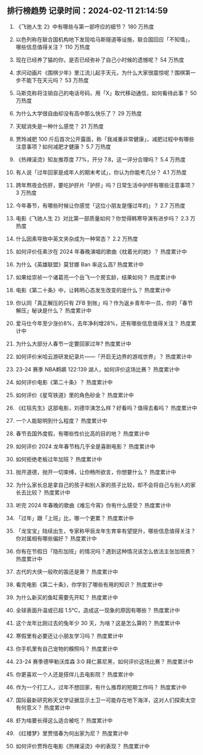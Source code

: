 
## 排行榜趋势 记录时间：2024-02-11 21:14:59
  
  1. 《飞驰人生 2》中有哪些与第一部呼应的细节？ 180 万热度
    
  2. 以色列称在联合国机构地下发现哈马斯隧道等设施，联合国回应「不知情」，哪些信息值得关注？ 110 万热度
    
  3. 现在已经养了猫的你，是否已经弥补了自己小时候的遗憾呢？ 54 万热度
    
  4. 求问动画片《围棋少年》里江流儿起手天元，为什么大家很震惊呢？围棋第一步不能下在天元吗？ 53 万热度
    
  5. 马斯克称将注销自己的电话号码，用「X」取代移动通信，如何看待此事？ 50 万热度
    
  6. 为什么大学很自由却没有高中那么快乐了？ 29 万热度
    
  7. 天赋消失是一种什么感觉？ 21 万热度
    
  8. 贾玲减肥 100 斤后首次公开露面，称「我减重非常健康」，减肥过程中有哪些注意事项？如何减肥才健康？ 5.7 万热度
    
  9. 《热辣滚烫》知友推荐度 77%，开分 7.8，这一评分合理吗？ 5.4 万热度
    
  10. 有人说「过年回家是成年人的期末考试」，你认为你能考几分？ 4.1 万热度
    
  11. 跨年熬夜会伤肝，要吃护肝片「护肝」吗？日常生活中护肝有哪些注意事项？ 3 万热度
    
  12. 今年春节，有哪些时候让你感觉「这位小朋友是懂过年的」？ 2.7 万热度
    
  13. 电影《飞驰人生 2》对比第一部质量如何？你觉得韩寒导演有进步吗？ 2.3 万热度
    
  14. 什么因素导致中英文夹杂成为一种常态？ 2.2 万热度
    
  15. 如何评价任素汐在 2024 年春晚演唱的歌曲《枕着光的她》？ 热度累计中
    
  16. 为什么《英雄联盟》莫甘娜 Ban 率这么高? 热度累计中
    
  17. 如果给崇祯一个诸葛亮一个岳飞一个房玄龄，结果如何？ 热度累计中
    
  18. 电影《第二十条》中，让韩明心态发生改变的是什么？ 热度累计中
    
  19. 你认同「真正解压的只有 ZFB 到账」吗？作为返乡青年中一员，你的「春节解压」秘诀是什么？ 热度累计中
    
  20. 爱马仕今年至少涨价8%，去年净利增28%，还有哪些信息值得关注？ 热度累计中
    
  21. 为什么大部分人春节一定要回家过年? 热度累计中
    
  22. 如何评价米哈云游研发纪录片——「开启无边界的游戏世界」？ 热度累计中
    
  23. 23-24 赛季 NBA鹈鹕 122:139 湖人，如何评价这场比赛？ 热度累计中
    
  24. 如何评价电影《第二十条》？ 热度累计中
    
  25. 如何评价《星穹铁道》里的角色砂金？ 热度累计中
    
  26. 《红毯先生》这部电影，刘德华演怎么样？好看吗？值得去看吗？ 热度累计中
    
  27. 一个人能聪明到什么程度？ 热度累计中
    
  28. 春节去国外度假，有哪些性价比高的目的地？ 热度累计中
    
  29. 如何评价 2024 龙年春节档几乎全是喜剧电影？ 热度累计中
    
  30. 如何拒绝老板过年加班？ 热度累计中
    
  31. 抛开道德，抛开一切束缚，让你畅所欲言，你想要什么？ 热度累计中
    
  32. 为什么家长总是拿自己的孩子和别人家的孩子比较，却不会将自己与别人的家长去比较？ 热度累计中
    
  33. 听完 2024 年春晚的歌曲《难忘今宵》你有什么感受？ 热度累计中
    
  34. 「过年」跟「上班」比，哪一个更累？ 热度累计中
    
  35. 「龙宝宝」陆续出生，专家称甲辰龙年生育率有望提升，哪些信息值得关注？你对属相有哪些偏好？ 热度累计中
    
  36. 你有在节假日「隐形加班」的情况吗？遇到这种情况该怎么依法主张加班费？ 热度累计中
    
  37. 古代的大侠一般吹的笛还是箫？ 热度累计中
    
  38. 看完电影《第二十条》，你学到了哪些有用的知识？ 热度累计中
    
  39. 为什么新买的鱼缸需要先开缸？ 热度累计中
    
  40. 全球表面升温或已超 1.5℃，造成这一现象的原因有哪些？ 热度累计中
    
  41. 这个龙年比刚过去的兔年少 30 天，为啥？这是怎么算的？ 热度累计中
    
  42. 寒假里有必要还让小朋友学习吗？ 热度累计中
    
  43. 你手机里有自己宠物的糗照吗？ 热度累计中
    
  44. 23-24 赛季德甲勒沃库森 3:0 拜仁慕尼黑，如何评价这场比赛？ 热度累计中
    
  45. 你更喜欢一个人还是搭伴儿去电影院？ 热度累计中
    
  46. 作为一个打工人，过年不想回家，有什么推荐的短期工作吗？ 热度累计中
    
  47. 国际最新研究称天文学证据显示土卫一可能存在地下海洋，这对人们探索太空有何意义？ 热度累计中
    
  48. 虾为啥要长得这么适合被吃？ 热度累计中
    
  49. 《红楼梦》里贾惜春为何出家为尼？ 热度累计中
    
  50. 如何评价贾玲在电影《热辣滚烫》中的表现？ 热度累计中
    